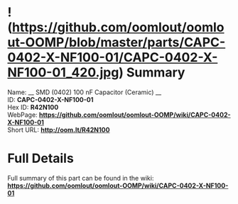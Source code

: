 
!(https://github.com/oomlout/oomlout-OOMP/blob/master/parts/CAPC-0402-X-NF100-01/CAPC-0402-X-NF100-01_420.jpg)
Summary
=================
  
Name: __ SMD (0402) 100 nF Capacitor (Ceramic) __    
ID: __CAPC-0402-X-NF100-01__   
Hex ID: __R42N100__   
WebPage: __https://github.com/oomlout/oomlout-OOMP/wiki/CAPC-0402-X-NF100-01__   
Short URL: __http://oom.lt/R42N100__   

Full Details
==========================
Full summary of this part can be found in the wiki:   
__https://github.com/oomlout/oomlout-OOMP/wiki/CAPC-0402-X-NF100-01__    

